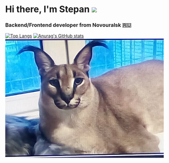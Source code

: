 # Hi there, I'm Stepan ![](https://github.com/blackcater/blackcater/raw/main/images/Hi.gif) 
### Backend/Frontend developer from Novouralsk 🇷🇺
[![Top Langs](https://github-readme-stats.vercel.app/api/top-langs/?username=SedunovSSS)](https://github.com/anuraghazra/github-readme-stats)
[![Anurag's GitHub stats](https://github-readme-stats.vercel.app/api?username=SedunovSSS)](https://github.com/anuraghazra/github-readme-stats)
!['Big Russian Cat Floppa'](images/floppa.jpg)
